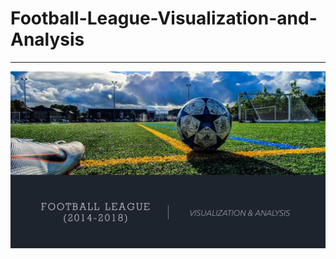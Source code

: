 # Football-League-Visualization-and-Analysis
---
![ ](https://github.com/sharathcmrk/Football-League-Visualization-and-Analysis/blob/main/images/Slide1.PNG)
